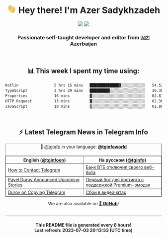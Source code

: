 <div align="center">
	<div>
		<h1>
      <img src="./assets/hi.gif" width="30px"> Hey there! I'm Azer Sadykhzadeh
    </h1>
    <img height="18" src="https://komarev.com/ghpvc/?username=sadykhzadeh&label=Views&color=2081c1&style=flat-square" />
		<a href="https://wakatime.com/Azer"> <img height="18" src="https://wakatime.com/badge/user/f80ae27a-c328-426f-a381-bc84136e2dd6.svg" /> </a>
    <h3>
      Passionate self-taught developer and editor from 🇦🇿 Azerbaijan
    </h3>
  </div>
  <br>

<h2>📊 This week I spent my time using:</h2>

<!--START_SECTION:waka-->

```txt
Kotlin                5 hrs 15 mins   █████████████▓░░░░░░░░░░░   54.52 %
TypeScript            3 hrs 29 mins   █████████░░░░░░░░░░░░░░░░   36.30 %
Properties            16 mins         ▓░░░░░░░░░░░░░░░░░░░░░░░░   02.81 %
HTTP Request          13 mins         ▓░░░░░░░░░░░░░░░░░░░░░░░░   02.36 %
JavaScript            10 mins         ▒░░░░░░░░░░░░░░░░░░░░░░░░   01.89 %
```

<!--END_SECTION:waka-->

<br>

<h2>⚡️ Latest Telegram News in Telegram Info</h2>
  <table border>
		<tr>
			<th width="50%">English (<a href="https://t.me/tginfoen">@tginfoen</a>)</th>
			<th>На русском (<a href="https://t.me/tginfo">@tginfo</a>)</th>
		</tr>
		<caption>🚩 <a href="https://t.me/tginfo">@tginfo</a> in your language: <a href="https://t.me/tginfoworld"><b>@tginfoworld</b></a><caption/>
  <tr><td><a href="https://t.me/tginfoen/1666">How to Contact Telegram </a></td>
    <td><a href="https://t.me/tginfo/3685">Банк ВТБ отключил своего веб-бота</a></td></tr><tr><td><a href="https://t.me/tginfoen/1665">Pavel Durov Announced Upcoming Stories</a></td>
    <td><a href="https://t.me/tginfo/3684">Первый бот для постинга с поддержкой Premium-эмодзи</a></td></tr><tr><td><a href="https://t.me/tginfoen/1664">Durov on Copying Telegram</a></td>
    <td><a href="https://t.me/tginfo/3683">Сбои в видеочатах</a></td></tr>
</table>
We are also available on <a href="https://github.com/tginfo"><b>🐙 GitHub</b></a>!
</div>

<br>
<hr>
<h4 align="center">This README file is generated <b>every 6 hours</b>!</br>Last refresh: <b>2023-07-03 20:13:33 (UTC time)</b></h4>
